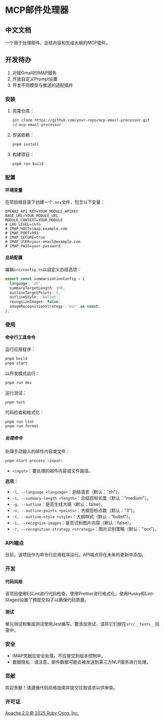 # MCP邮件处理器

## 中文文档

一个用于处理邮件、总结内容和生成大纲的MCP插件。

## 开发待办

1. 对接Gmail的IMAP服务
2. 开放自定义Prompt设置
3. 开发不同模型与推送的适配插件

### 安装

1. 克隆仓库：

   ```bash
   git clone https://github.com/your-repo/mcp-email-processor.git
   cd mcp-email-processor
   ```

2. 安装依赖：

   ```bash
   pnpm install
   ```

3. 构建项目：
   ```bash
   pnpm run build
   ```

### 配置

#### 环境变量

在项目根目录下创建一个`.env`文件，包含以下变量：

```
OPENAI_API_KEY=YOUR_MODULE_APIKEY
BASE_URL=YOUR_MODULE_URL
MODULE_CONTEXT=YOUR_MODULE
# LOG_LEVEL=info
# IMAP_HOST=imap.example.com
# IMAP_PORT=993
# IMAP_SECURE=true
# IMAP_USER=your-email@example.com
# IMAP_PASS=your-password
```

#### 总结配置

编辑`src/config.ts`以自定义总结选项：

```typescript
export const summarizationConfig = {
  language: 'zh',
  summaryTargetLength: 100,
  outlineTargetPoints: 5,
  outlineStyle: 'bullet',
  recognizeImages: false,
  imageRecognitionStrategy: 'ocr' as const,
};
```

### 使用

#### 命令行工具命令

运行应用程序：

```bash
pnpm build
pnpm start
```

以开发模式运行：

```bash
pnpm run dev
```

运行测试：

```bash
pnpm test
```

代码检查和格式化：

```bash
pnpm run lint
pnpm run format
```

##### 处理命令

处理手动输入的邮件内容或文件：

```bash
pnpm start process <input>
```

- `<input>`：要处理的邮件内容或文件路径。

**选项：**

- `-l, --language <language>`：总结语言（默认："zh"）。
- `-s, --summary-length <length>`：总结目标长度（默认："medium"）。
- `-g, --outline`：是否生成大纲（默认：false）。
- `-o, --outline-points <points>`：大纲目标点数（默认："3"）。
- `-t, --outline-style <style>`：大纲样式（默认："bullet"）。
- `-i, --recognize-images`：是否识别图片内容（默认：false）。
- `-r, --recognition-strategy <strategy>`：图片识别策略（默认："ocr"）。

### API端点

目前，该项目作为命令行应用程序运行。API端点将在未来的更新中添加。

### 开发

#### 代码风格

该项目使用ESLint进行代码检查，使用Prettier进行格式化。使用Husky和Lint-Staged设置了预提交钩子以确保代码质量。

#### 测试

单元测试和集成测试使用Jest编写。要添加测试，请将它们放在`src/__tests__`目录中。

### 安全

- IMAP凭据应安全处理，不应提交到版本控制中。
- 数据隐私：请注意，邮件数据可能会被发送到第三方NLP服务进行处理。

### 贡献

欢迎贡献！请遵循代码风格指南并提交拉取请求以供审查。

### 许可证

[Apache 2.0 © 2025 Ruby Ceng, Inc.](./LICENSE)
